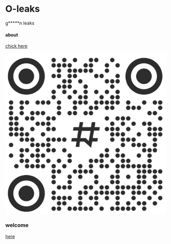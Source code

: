 # O-leaks
g*****n leaks
#### about
[chick here](http://qczys.scxc.ink/)

![image.jpg](https://github.com/bai25/O-leaks/blob/0c946d6c8f7b3b08a67aa79699fd56f7d3a646b8/image.jpg)
### welcome
[here](https://pd.qq.com/s/1l93xaow3)

